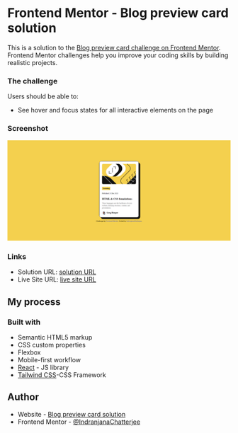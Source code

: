 # Frontend Mentor - Blog preview card solution

This is a solution to the [Blog preview card challenge on Frontend Mentor](https://www.frontendmentor.io/challenges/blog-preview-card-ckPaj01IcS). Frontend Mentor challenges help you improve your coding skills by building realistic projects. 



### The challenge

Users should be able to:

- See hover and focus states for all interactive elements on the page

### Screenshot

![](./blog/src/assets/images/screenshot.png)





### Links

- Solution URL: [solution URL](https://github.com/IndranjanaChatterjee/Blog_preview_card)
- Live Site URL: [live site URL](https://blog-preview-card-pi.vercel.app/)


## My process

### Built with

- Semantic HTML5 markup
- CSS custom properties
- Flexbox
- Mobile-first workflow
- [React](https://reactjs.org/) - JS library
- [Tailwind CSS](https://tailwindcss.com/)-CSS Framework





## Author

- Website - [Blog preview card solution](https://github.com/IndranjanaChatterjee/Blog_preview_card)
- Frontend Mentor - [@IndranjanaChatterjee](https://www.frontendmentor.io/profile/IndranjanaChatterjee)


